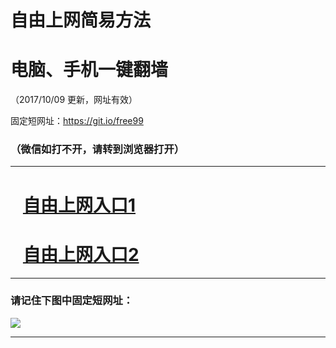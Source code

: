 ﻿# 自由上网简易方法

# 电脑、手机一键翻墙

（2017/10/09 更新，网址有效）

固定短网址：https://git.io/free99

### （微信如打不开，请转到浏览器打开）


***





# &nbsp;&nbsp; <a href="http://ft181615581.fwq-tz-1001.info/fwqtz01.html?t=100900118051 " target="_blank">自由上网入口1</a>
# &nbsp;&nbsp; <a href="http://ft2694714416.fwq-tz-1002.info/fwqtz02.html?t=10090013756 " target="_blank">自由上网入口2</a>
***

### 请记住下图中固定短网址：

<img src="https://s3-us-west-2.amazonaws.com/fwq-1001/yjfq-20170905okok.png" /> 


***


